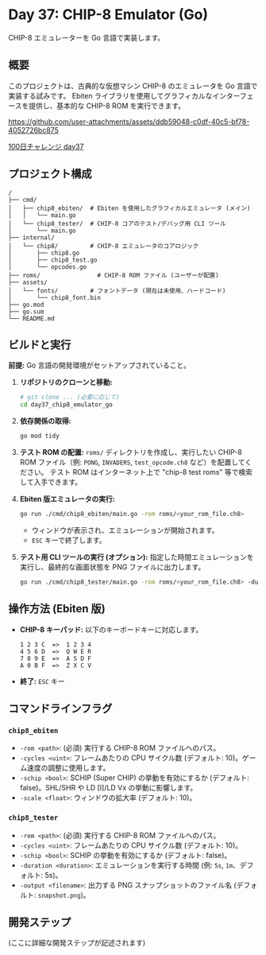 # Day 37: CHIP-8 Emulator (Go)

CHIP-8 エミュレーターを Go 言語で実装します。

## 概要

このプロジェクトは、古典的な仮想マシン CHIP-8 のエミュレータを Go 言語で実装する試みです。
Ebiten ライブラリを使用してグラフィカルなインターフェースを提供し、基本的な CHIP-8 ROM を実行できます。

https://github.com/user-attachments/assets/ddb59048-c0df-40c5-bf78-4052726bc875

[100日チャレンジ day37](https://zenn.dev/gin_nazo/scraps/148f40cdb27127)

## プロジェクト構成

```
/
├── cmd/
│   ├── chip8_ebiten/  # Ebiten を使用したグラフィカルエミュレータ (メイン)
│   │   └── main.go
│   └── chip8_tester/  # CHIP-8 コアのテスト/デバッグ用 CLI ツール
│       └── main.go
├── internal/
│   └── chip8/         # CHIP-8 エミュレータのコアロジック
│       ├── chip8.go
│       ├── chip8_test.go
│       └── opcodes.go
├── roms/                # CHIP-8 ROM ファイル (ユーザーが配置)
├── assets/
│   └── fonts/         # フォントデータ (現在は未使用、ハードコード)
│       └── chip8_font.bin
├── go.mod
├── go.sum
└── README.md
```

## ビルドと実行

**前提:** Go 言語の開発環境がセットアップされていること。

1.  **リポジトリのクローンと移動:**
    ```bash
    # git clone ... (必要に応じて)
    cd day37_chip8_emulator_go
    ```

2.  **依存関係の取得:**
    ```bash
    go mod tidy
    ```

3.  **テスト ROM の配置:**
    `roms/` ディレクトリを作成し、実行したい CHIP-8 ROM ファイル（例: `PONG`, `INVADERS`, `test_opcode.ch8` など）を配置してください。
    テスト ROM はインターネット上で "chip-8 test roms" 等で検索して入手できます。

4.  **Ebiten 版エミュレータの実行:**
    ```bash
    go run ./cmd/chip8_ebiten/main.go -rom roms/<your_rom_file.ch8>
    ```
    *   ウィンドウが表示され、エミュレーションが開始されます。
    *   `ESC` キーで終了します。

5.  **テスト用 CLI ツールの実行 (オプション):**
    指定した時間エミュレーションを実行し、最終的な画面状態を PNG ファイルに出力します。
    ```bash
    go run ./cmd/chip8_tester/main.go -rom roms/<your_rom_file.ch8> -duration 5s -output snapshot.png
    ```

## 操作方法 (Ebiten 版)

*   **CHIP-8 キーパッド:** 以下のキーボードキーに対応します。
    ```
    1 2 3 C  =>  1 2 3 4
    4 5 6 D  =>  Q W E R
    7 8 9 E  =>  A S D F
    A 0 B F  =>  Z X C V
    ```
*   **終了:** `ESC` キー

## コマンドラインフラグ

### `chip8_ebiten`

*   `-rom <path>`: (必須) 実行する CHIP-8 ROM ファイルへのパス。
*   `-cycles <uint>`: フレームあたりの CPU サイクル数 (デフォルト: 10)。ゲーム速度の調整に使用します。
*   `-schip <bool>`: SCHIP (Super CHIP) の挙動を有効にするか (デフォルト: false)。SHL/SHR や LD [I]/LD Vx の挙動に影響します。
*   `-scale <float>`: ウィンドウの拡大率 (デフォルト: 10)。

### `chip8_tester`

*   `-rom <path>`: (必須) 実行する CHIP-8 ROM ファイルへのパス。
*   `-cycles <uint>`: フレームあたりの CPU サイクル数 (デフォルト: 10)。
*   `-schip <bool>`: SCHIP の挙動を有効にするか (デフォルト: false)。
*   `-duration <duration>`: エミュレーションを実行する時間 (例: `5s`, `1m`、デフォルト: 5s)。
*   `-output <filename>`: 出力する PNG スナップショットのファイル名 (デフォルト: `snapshot.png`)。

## 開発ステップ

(ここに詳細な開発ステップが記述されます) 

